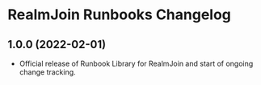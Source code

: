 # RealmJoin Runbooks Changelog 

## 1.0.0 (2022-02-01)

* Official release of Runbook Library for RealmJoin and start of ongoing change tracking.
